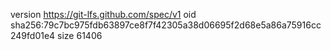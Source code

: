 version https://git-lfs.github.com/spec/v1
oid sha256:79c7bc975fdb63897ce8f7f42305a38d06695f2d68e5a86a75916cc249fd01e4
size 61406
